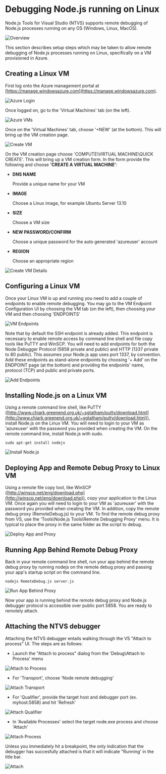 Debugging Node.js running on Linux
==================================

Node.js Tools for Visual Studio (NTVS) supports remote debugging of Node.js processes running on any OS (Windows, Linux, MacOS).

![Overview](Images/DebuggingAdvancedAttachToProcessProcess.png)

This section describes setup steps which may be taken to allow remote debugging of Node.js processes running on Linux, specifically on a VM provisioned in Azure.

Creating a Linux VM 
--------------------

First log onto the Azure management portal at [https://manage.windowsazure.com](https://manage.windowsazure.com).

![Azure Login](Images/DebuggingAzureLogin.png)

Once logged on, go to the 'Virtual Machines' tab (on the left).

![Azure VMs](Images/DebuggingAzureVMs.png)

Once on the 'Virtual Machines' tab, choose '+NEW' (at the bottom).  This will bring up the VM creation page.

![Create VM](Images/DebuggingAzureCreateVM.png)

On the VM creation page choose 'COMPUTE\VIRTUAL MACHINE\QUICK CREATE'.  This will bring up a VM creation form.  In the form provide the following and choose **'CREATE A VIRTUAL MACHINE'**:

* **DNS NAME**

	Provide a unique name for your VM

* **IMAGE**

	Choose a Linux image, for example Ubuntu Server 13.10

* **SIZE**

	Choose a VM size

* **NEW PASSWORD/CONFIRM**

	Choose a unique password for the auto generated 'azureuser' account

* **REGION**

	Choose an appropriate region

![Create VM Details](Images/DebuggingAzureVMForm.png)

Configuring a Linux VM 
----------------------

Once your Linux VM is up and running you need to add a couple of endpoints to enable remote debugging.  You may go to the VM Endpoint Configuration UI by choosing the VM tab (on the left), then choosing your VM and then choosing 'ENDPOINTS'

![VM Endpoints](Images/DebuggingAzureVMEndpoints.png)

Note that by default the SSH endpoint is already added.  This endpoint is necessary to enable remote access by command line shell and file copy tools like PuTTY and WinSCP.  You will need to add endpoints for both the Node Debugger Protocol (5858 private and public) and HTTP (1337 private to 80 public).  This assumes your Node.js app uses port 1337, by convention.  Add these endpoints as stand-alone endpoints by choosing '+ Add' on the ENDPOINT page (at the bottom) and providing the endpoints' name, protocol (TCP) and public and private ports.

![Add Endpoints](Images/DebuggingAzureVMAddEndpoints.png)

Installing Node.js on a Linux VM
--------------------------------

Using a remote command line shell, like PuTTY ([http://www.chiark.greenend.org.uk/~sgtatham/putty/download.html](http://www.chiark.greenend.org.uk/~sgtatham/putty/download.html)), install Node.js on the Linux VM.  You will need to login to your VM as 'azureuser' with the password you provided when creating the VM.  On the remote command line, install Node.js with sudo.


```
sudo apt-get install nodejs
```

![Install Node.js](Images/DebuggingAzureInstallNodeJS.png)

Deploying App and Remote Debug Proxy to Linux VM
------------------------------------------------

Using a remote file copy tool, like WinSCP ([http://winscp.net/eng/download.php](http://winscp.net/eng/download.php)), copy your application to the Linux VM.  Once again you will need to login to your VM as 'azureuser' with the password you provided when creating the VM.  In addition, copy the remote debug proxy (RemoteDebug.js) to your VM.  To find the remote debug proxy from VS, use the 'Tools\Node.js Tools\Remote Debugging Proxy' menu.  It is typical to place the proxy in the same folder as the script to debug.

![Deploy App and Proxy](Images/DebuggingAzureDeployAppAndProxy.png)

Running App Behind Remote Debug Proxy
-------------------------------------

Back in your remote command line shell, run your app behind the remote debug proxy by running nodejs on the remote debug proxy and passing your app's startup script on the command line.


```
nodejs RemoteDebug.js server.js
```

![Run App Behind Proxy](Images/DebuggingAzureRunAppBehindProxy.png)

Now your app is running behind the remote debug proxy and Node.js debugger protocol is accessible over public port 5858.  You are ready to remotely attach.

Attaching the NTVS debugger
---------------------------

Attaching the NTVS debugger entails walking through the VS "Attach to process" UI. The steps are as follows:

* Launch the "Attach to process" dialog from the 'Debug\Attach to Process' menu

![Attach to Process](Images/DebuggingAdvancedAttachToProcessMenu.png)

* For 'Transport', choose 'Node remote debugging'

![Attach Transport](Images/DebuggingAdvancedAttachToProcessTransport.png)

* For 'Qualifier', provide the target host and debugger port (ex. myhost:5858) and hit 'Refresh'

![Attach Qualifier](Images/DebuggingAdvancedAttachToProcessQualifier.png)

* In 'Available Processes' select the target node.exe process and choose 'Attach'

![Attach Process](Images/DebuggingAdvancedAttachToProcessProcess.png)

Unless you immediately hit a breakpoint, the only indication that the debugger has succesfully attached is that it will indicate "Running' in the title bar.  

![Attach](Images/DebuggingAdvancedAttachToProcessAttach.png)
